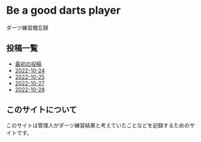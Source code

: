 # Be a good darts player

ダーツ練習備忘録

## 投稿一覧

- [最初の投稿](./post/2022-10-23.md)
- [2022-10-24](./post/2022-10-24.md)
- [2022-10-25](./post/2022-10-25.md)
- [2022-10-27](./post/2022-10-27.md)
- [2022-10-28](./post/2022-10-28.md)

## このサイトについて

このサイトは管理人がダーツ練習結果と考えていたことなどを記録するためのサイトです。
